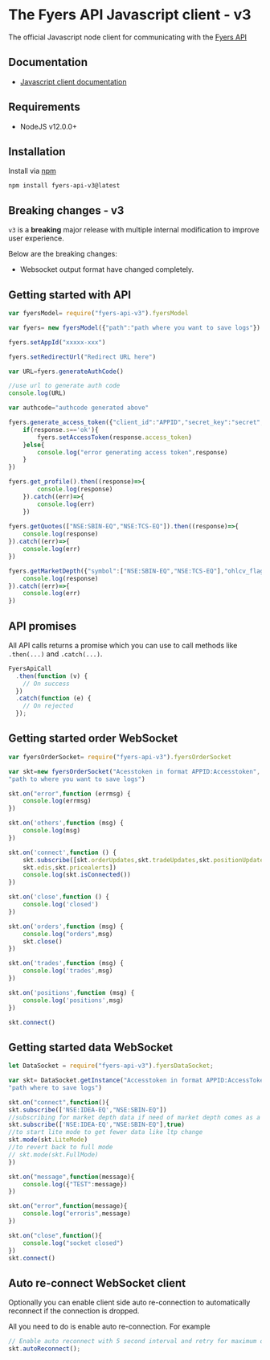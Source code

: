 # The Fyers API Javascript client - v3

The official Javascript node client for communicating with the [Fyers API](https://myapi-dev.fyers.in/docsv3)

## Documentation

- [Javascript client documentation](https://myapi-dev.fyers.in/docsv3)

## Requirements

- NodeJS v12.0.0+

## Installation

Install via [npm](https://www.npmjs.com/package/fyers-api-v3)

    npm install fyers-api-v3@latest

## Breaking changes - v3

`v3` is a **breaking** major release with multiple internal modification to improve user experience.<br>

Below are the breaking changes:

- Websocket output format have changed completely.

## Getting started with API

```javascript
var fyersModel= require("fyers-api-v3").fyersModel

var fyers= new fyersModel({"path":"path where you want to save logs"})

fyers.setAppId("xxxxx-xxx")

fyers.setRedirectUrl("Redirect URL here")

var URL=fyers.generateAuthCode()

//use url to generate auth code
console.log(URL) 

var authcode="authcode generated above"

fyers.generate_access_token({"client_id":"APPID","secret_key":"secret","auth_code":authcode}).then((response)=>{
    if(response.s=='ok'){
        fyers.setAccessToken(response.access_token)
    }else{
        console.log("error generating access token",response)
    }
})

fyers.get_profile().then((response)=>{
        console.log(response)
    }).catch((err)=>{
        console.log(err)
    })
    
fyers.getQuotes(["NSE:SBIN-EQ","NSE:TCS-EQ"]).then((response)=>{
    console.log(response)
}).catch((err)=>{
    console.log(err)
})

fyers.getMarketDepth({"symbol":["NSE:SBIN-EQ","NSE:TCS-EQ"],"ohlcv_flag":1}).then((response)=>{
    console.log(response)
}).catch((err)=>{
    console.log(err)
})
```

## API promises

All API calls returns a promise which you can use to call methods like `.then(...)` and `.catch(...)`.

```javascript
FyersApiCall
  .then(function (v) {
    // On success
  })
  .catch(function (e) {
    // On rejected
  });
```

## Getting started order WebSocket

```javascript
var fyersOrderSocket= require("fyers-api-v3").fyersOrderSocket

var skt=new fyersOrderSocket("Acesstoken in format APPID:Accesstoken",
"path to where you want to save logs")

skt.on("error",function (errmsg) {
    console.log(errmsg)
})

skt.on('others',function (msg) {
    console.log(msg)
})

skt.on('connect',function () {
    skt.subscribe([skt.orderUpdates,skt.tradeUpdates,skt.positionUpdates,
    skt.edis,skt.pricealerts])
    console.log(skt.isConnected())
})

skt.on('close',function () {
    console.log('closed')
})

skt.on('orders',function (msg) {
    console.log("orders",msg)
    skt.close()
})

skt.on('trades',function (msg) {
    console.log('trades',msg)
})

skt.on('positions',function (msg) {
    console.log('positions',msg)
})

skt.connect()
```

## Getting started data WebSocket

```javascript
let DataSocket = require("fyers-api-v3").fyersDataSocket;

var skt= DataSocket.getInstance("Accesstoken in format APPID:AccessToken",
"path where to save logs")

skt.on("connect",function(){
skt.subscribe(['NSE:IDEA-EQ',"NSE:SBIN-EQ"]) 
//subscribing for market depth data if need of market depth comes as a diffrent tick
skt.subscribe(['NSE:IDEA-EQ',"NSE:SBIN-EQ"],true) 
//to start lite mode to get fewer data like ltp change
skt.mode(skt.LiteMode) 
//to revert back to full mode
// skt.mode(skt.FullMode) 
})

skt.on("message",function(message){
	console.log({"TEST":message})
})

skt.on("error",function(message){
	console.log("erroris",message)
})

skt.on("close",function(){
    console.log("socket closed")
})
skt.connect()
```

## Auto re-connect WebSocket client

Optionally you can enable client side auto re-connection to automatically reconnect if the connection is dropped.

All you need to do is enable auto re-connection. For example

```javascript
// Enable auto reconnect with 5 second interval and retry for maximum of 5 times.
skt.autoReconnect();
```

